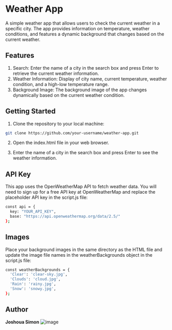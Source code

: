 # Weather App
A simple weather app that allows users to check the current weather in a specific city. The app provides information on temperature, weather conditions, and features a dynamic background that changes based on the current weather.

## Features
1. Search: Enter the name of a city in the search box and press Enter to retrieve the current weather information.
2. Weather Information: Display of city name, current temperature, weather condition, and a high-low temperature range.
3. Background Image: The background image of the app changes dynamically based on the current weather condition.
   
## Getting Started
1. Clone the repository to your local machine:

```bash
git clone https://github.com/your-username/weather-app.git
```
2. Open the index.html file in your web browser.

3. Enter the name of a city in the search box and press Enter to see the weather information.

## API Key
This app uses the OpenWeatherMap API to fetch weather data. You will need to sign up for a free API key at OpenWeatherMap and replace the placeholder API key in the script.js file:

```bash
const api = {
  key: "YOUR_API_KEY",
  base: "https://api.openweathermap.org/data/2.5/"
};
```
## Images
Place your background images in the same directory as the HTML file and update the image file names in the weatherBackgrounds object in the script.js file:
```bash
const weatherBackgrounds = {
  'Clear': 'clear-sky.jpg',
  'Clouds': 'cloud.jpg',
  'Rain': 'rainy.jpg',
  'Snow': 'snowy.jpg',
};
```
## Author
**Joshoua Simon**
![image](https://github.com/Joshoua1/Simple-Weather/assets/94278805/abbd77f9-569f-4279-8225-910095a7a764)


